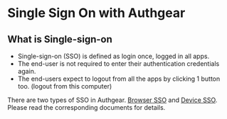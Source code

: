 # Single Sign On with Authgear

## What is Single-sign-on

- Single-sign-on (SSO) is defined as login once, logged in all apps.
- The end-user is not required to enter their authentication credentials again.
- The end-users expect to logout from all the apps by clicking 1 button too. (logout from this computer)

There are two types of SSO in Authgear. [Browser SSO](oidc-sso-browser.md) and [Device SSO](oidc-sso-device.md). Please read the corresponding documents for details.
